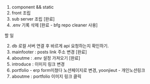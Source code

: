 1. component && static
2. front 조립
3. sub server 조립
   [완료]
4. .env 기록 삭제 [완료 - bfg repo cleaner 사용]

할 일

2. db 로컬 서버 연결 후 바르게 api 요청하는지 확인하기.
3. mainfooter : posts link 주소 변경 [완료]
4. aboutme : .env 설정 가져오기 [완료]
5. introduce : 이미지 링크 변경
6. portfolio - erp form미쳤다 노션페이지로 변경, yoonjieut -
   개인노션링크
7. aboutme : portfolio 이미지 링크 클릭
